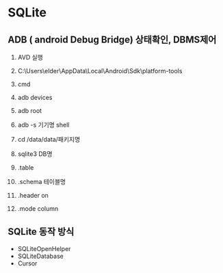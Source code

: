 # SQLite

## ADB ( android Debug Bridge) 상태확인, DBMS제어
1. AVD 실행
2. C:\Users\elder\AppData\Local\Android\Sdk\platform-tools
3. cmd
4. adb devices
5. adb root
6. adb -s 기기명 shell
7. cd /data/data/패키지명
8. sqlite3 DB명

9. .table
10. .schema 테이블명
11. .header on
12. .mode column


## SQLite 동작 방식
- SQLiteOpenHelper
- SQLiteDatabase
- Cursor